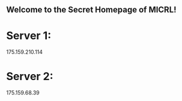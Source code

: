 ## Welcome to the Secret Homepage of MICRL!
# Server 1:
175.159.210.114
# Server 2:
175.159.68.39







